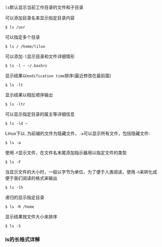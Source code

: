 
`ls`默认显示当前工作目录的文件和子目录  


可以添加目录名来显示指定目录内容  

	$ ls /usr

可以指定多个目录  

	$ ls / /home/liluo

可以添加`-l`显示目录和文件详细情形   

	$ ls -l ~ ~/.bashrc

显示结果以`modification time`排序(最近修改在最前面)  

	$ ls -lt

显示结果以相反顺序输出  

	$ ls -ltr

可以显示指定目录的属主等详细信息  

	$ ls -ld ~

Linux下以`.`为前缀的文件为隐藏文件，`-a`可以显示所有文件，包括隐藏文件:  

	$ ls -a

使用`-F`显示文件，在文件名末尾添加指示器用以指定文件的类型  

	$ ls -F

当显示文件的大小时，一般以字节为单位，为了便于人类阅读，使用`-h`来转化成便于我们阅读的格式来输出  

	$ ls -lh

递归的显示指定目录  

	$ ls -R /home

显示结果按文件大小来排序  

	$ ls -S

### ls的长格式详解  





